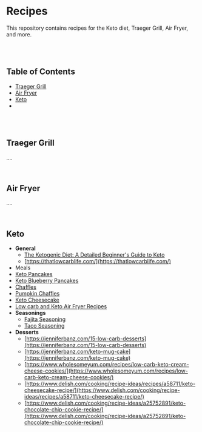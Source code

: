 # Recipes
This repository contains recipes for the Keto diet, Traeger Grill, Air Fryer, and more.

<br>
<br>


## Table of Contents
- [Traeger Grill]()
- [Air Fryer]()
- [Keto]()
- []()

<br>
<br>


## Traeger Grill
....


<br>

## Air Fryer
....

<br>


## Keto
- **General**
  - [The Ketogenic Diet: A Detailed Beginner's Guide to Keto](https://www.healthline.com/nutrition/ketogenic-diet-101)
  - [https://thatlowcarblife.com/](https://thatlowcarblife.com/)
- Meals
- [Keto Pancakes](./keto/ketoPancakes.md)
- [Keto Blueberry Pancakes](./keto/ketoBlueberryPancakes.md)
- [Chaffles](./keto/chaffles.md)
- [Pumpkin Chaffles](./keto/pumpkinChaffles.md)
- [Keto Cheesecake](./keto/ketoCheesecake.md)
- [Low carb and Keto Air Fryer Recipes](https://kalynskitchen.com/low-carb-and-keto-air-fryer-recipes/)
- **Seasonings**
  - [Fajita Seasoning](https://www.spendwithpennies.com/fajita-seasoning/)
  - [Taco Seasoning](https://www.allrecipes.com/recipe/46653/taco-seasoning-i/)
- **Desserts**
  - [https://jenniferbanz.com/15-low-carb-desserts](https://jenniferbanz.com/15-low-carb-desserts)
  - [https://jenniferbanz.com/keto-mug-cake](https://jenniferbanz.com/keto-mug-cake)
  - [https://www.wholesomeyum.com/recipes/low-carb-keto-cream-cheese-cookies/](https://www.wholesomeyum.com/recipes/low-carb-keto-cream-cheese-cookies/)
  - [https://www.delish.com/cooking/recipe-ideas/recipes/a58711/keto-cheesecake-recipe/](https://www.delish.com/cooking/recipe-ideas/recipes/a58711/keto-cheesecake-recipe/)
  - [https://www.delish.com/cooking/recipe-ideas/a25752891/keto-chocolate-chip-cookie-recipe/](https://www.delish.com/cooking/recipe-ideas/a25752891/keto-chocolate-chip-cookie-recipe/)


<br>